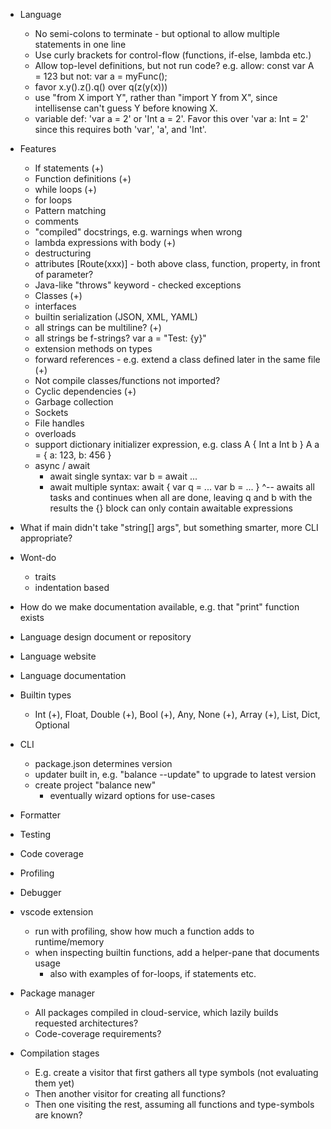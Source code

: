- Language
    - No semi-colons to terminate - but optional to allow multiple statements in one line
    - Use curly brackets for control-flow (functions, if-else, lambda etc.)
    - Allow top-level definitions, but not run code?
        e.g. allow:
            const var A = 123
        but not:
            var a = myFunc();
    - favor x.y().z().q() over q(z(y(x)))
    - use "from X import Y", rather than "import Y from X", since intellisense can't guess Y before knowing X.
    - variable def: 'var a = 2' or 'Int a = 2'. Favor this over 'var a: Int = 2' since this requires both 'var', 'a', and 'Int'.
- Features
    - If statements (+)
    - Function definitions (+)
    - while loops (+)
    - for loops
    - Pattern matching
    - comments
    - "compiled" docstrings, e.g. warnings when wrong
    - lambda expressions with body (+)
    - destructuring
    - attributes [Route(xxx)] - both above class, function, property, in front of parameter?
    - Java-like "throws" keyword - checked exceptions
    - Classes (+)
    - interfaces
    - builtin serialization (JSON, XML, YAML)
    - all strings can be multiline? (+)
    - all strings be f-strings?  var a = "Test: {y}"
    - extension methods on types
    - forward references - e.g. extend a class defined later in the same file (+)
    - Not compile classes/functions not imported?
    - Cyclic dependencies (+)
    - Garbage collection
    - Sockets
    - File handles
    - overloads
    - support dictionary initializer expression, e.g.
        class A {
            Int a
            Int b
        }
        A a = { a: 123, b: 456 }
    - async / await
        - await single syntax:
            var b = await ...
        - await multiple syntax:
            await {
                var q = ...
                var b = ...
            }
            ^-- awaits all tasks and continues when all are done, leaving q and b with the results
            the {} block can only contain awaitable expressions

- What if main didn't take "string[] args", but something smarter, more CLI appropriate?
- Wont-do
    - traits
    - indentation based
- How do we make documentation available, e.g. that "print" function exists
- Language design document or repository
- Language website
- Language documentation
- Builtin types
    - Int (+), Float, Double (+), Bool (+), Any, None (+), Array (+), List, Dict, Optional
- CLI
    - package.json determines version
    - updater built in, e.g. "balance --update" to upgrade to latest version
    - create project "balance new"
        - eventually wizard options for use-cases
- Formatter

- Testing

- Code coverage

- Profiling

- Debugger
- vscode extension
    - run with profiling, show how much a function adds to runtime/memory
    - when inspecting builtin functions, add a helper-pane that documents usage
        - also with examples of for-loops, if statements etc.

- Package manager
    - All packages compiled in cloud-service, which lazily builds requested architectures?
    - Code-coverage requirements?

- Compilation stages
    - E.g. create a visitor that first gathers all type symbols (not evaluating them yet)
    - Then another visitor for creating all functions?
    - Then one visiting the rest, assuming all functions and type-symbols are known?
